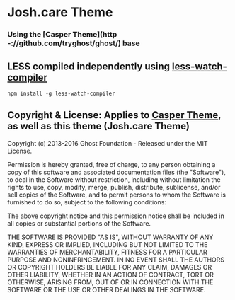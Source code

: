 # Josh.care Theme
### Using the [Casper Theme](http -://github.com/tryghost/ghost/) base

## LESS compiled independently using [less-watch-compiler](https://github.com/jonycheung/deadsimple-less-watch-compiler)
```
npm install -g less-watch-compiler
```

## Copyright & License: Applies to [Casper Theme](http://github.com/tryghost/ghost/), as well as this theme (Josh.care Theme)


Copyright (c) 2013-2016 Ghost Foundation - Released under the MIT License.

Permission is hereby granted, free of charge, to any person obtaining a copy of this software and associated documentation files (the "Software"), to deal in the Software without restriction, including without limitation the rights to use, copy, modify, merge, publish, distribute, sublicense, and/or sell copies of the Software, and to permit persons to whom the Software is furnished to do so, subject to the following conditions:

The above copyright notice and this permission notice shall be included in all copies or substantial portions of the Software.

THE SOFTWARE IS PROVIDED "AS IS", WITHOUT WARRANTY OF ANY KIND, EXPRESS OR IMPLIED, INCLUDING BUT NOT LIMITED TO THE WARRANTIES OF MERCHANTABILITY, FITNESS FOR A PARTICULAR PURPOSE AND
NONINFRINGEMENT. IN NO EVENT SHALL THE AUTHORS OR COPYRIGHT HOLDERS BE LIABLE FOR ANY CLAIM, DAMAGES OR OTHER LIABILITY, WHETHER IN AN ACTION OF CONTRACT, TORT OR OTHERWISE, ARISING FROM, OUT OF OR IN CONNECTION WITH THE SOFTWARE OR THE USE OR OTHER DEALINGS IN THE SOFTWARE.
